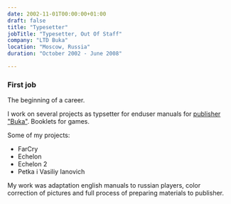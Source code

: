 ```yaml
---
date: 2002-11-01T00:00:00+01:00
draft: false
title: "Typesetter"
jobTitle: "Typesetter, Out Of Staff"
company: "LTD Buka"
location: "Moscow, Russia"
duration: "October 2002 - June 2008"

---
```

### First job

The beginning of a career.

I work on several projects as typsetter for enduser manuals for <a href="https://buka.ru/" target="_blank"> publisher "Buka"</a>. Booklets for games.

Some of my projects:

 - FarCry
 - Echelon
 - Echelon 2
 - Petka i Vasiliy Ianovich

My work was adaptation english manuals to russian players, color correction of pictures and full process of preparing materials to publisher.
